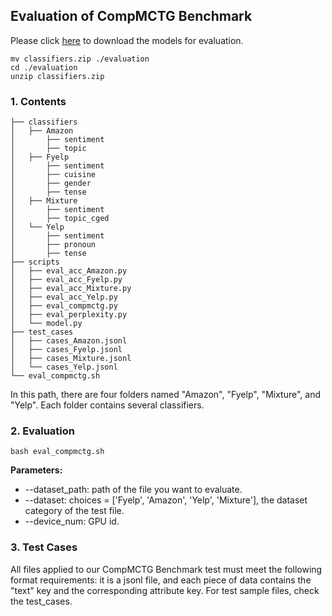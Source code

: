 ## Evaluation of CompMCTG Benchmark

Please click [here](https://huggingface.co/Tianqi-Zhong/Classifiers_For_CompMCTG) to download the models for evaluation.

```shell
mv classifiers.zip ./evaluation
cd ./evaluation
unzip classifiers.zip
```

### 1. Contents

```shell
├── classifiers
│   ├── Amazon
│       ├── sentiment
│       ├── topic
│   ├── Fyelp
│       ├── sentiment
│       ├── cuisine
│       ├── gender
│       ├── tense
│   ├── Mixture
│       ├── sentiment
│       ├── topic_cged
│   └── Yelp
│       ├── sentiment
│       ├── pronoun
│       ├── tense
├── scripts
│   ├── eval_acc_Amazon.py
│   ├── eval_acc_Fyelp.py
│   ├── eval_acc_Mixture.py
│   ├── eval_acc_Yelp.py
│   ├── eval_compmctg.py
│   ├── eval_perplexity.py
│   └── model.py
├── test_cases
│   ├── cases_Amazon.jsonl
│   ├── cases_Fyelp.jsonl
│   ├── cases_Mixture.jsonl
│   └── cases_Yelp.jsonl
└── eval_compmctg.sh
```

In this path, there are four folders named "Amazon", "Fyelp", "Mixture",  and "Yelp". Each folder contains several classifiers.

### 2. Evaluation

```shell
bash eval_compmctg.sh
```

**Parameters:**

- --dataset_path: path of the file you want to evaluate.
- --dataset: choices = ['Fyelp', 'Amazon', 'Yelp', 'Mixture'], the dataset category of the test file.
- --device_num: GPU id.

### 3. Test Cases

All files applied to our CompMCTG Benchmark test must meet the following format requirements: it is a jsonl file, and each piece of data contains the "text" key and the corresponding attribute key. For test sample files, check the test_cases.
